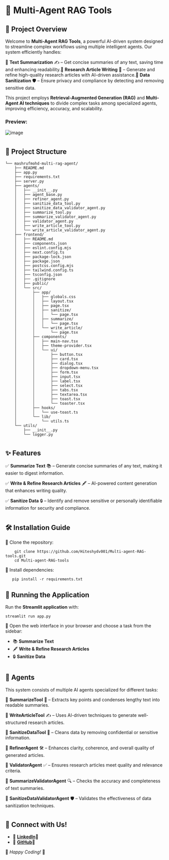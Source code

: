 🚀 Multi-Agent RAG Tools
========================

🌟 Project Overview
-------------------

Welcome to **Multi-Agent RAG Tools**, a powerful AI-driven system designed to streamline complex workflows using multiple intelligent agents. Our system efficiently handles:

📌 **Text Summarization** ✍️ – Get concise summaries of any text, saving time and enhancing readability.📌 **Research Article Writing** 📝 – Generate and refine high-quality research articles with AI-driven assistance.📌 **Data Sanitization** 🛡️ – Ensure privacy and compliance by detecting and removing sensitive data.

This project employs **Retrieval-Augmented Generation (RAG)** and **Multi-Agent AI techniques** to divide complex tasks among specialized agents, improving efficiency, accuracy, and scalability.

### Preview: 
![image](https://github.com/user-attachments/assets/41f48b42-4c9a-4e42-b3f9-877f64201e83)

#
📂 Project Structure
--------------------

```
└── mashrufmohd-multi-rag-agent/
    ├── README.md
    ├── app.py
    ├── requirements.txt
    ├── server.py
    ├── agents/
    │   ├── __init__.py
    │   ├── agent_base.py
    │   ├── refiner_agent.py
    │   ├── sanitize_data_tool.py
    │   ├── sanitize_data_validator_agent.py
    │   ├── summarize_tool.py
    │   ├── summarize_validator_agent.py
    │   ├── validator_agent.py
    │   ├── write_article_tool.py
    │   └── write_article_validator_agent.py
    ├── frontend/
    │   ├── README.md
    │   ├── components.json
    │   ├── eslint.config.mjs
    │   ├── next.config.ts
    │   ├── package-lock.json
    │   ├── package.json
    │   ├── postcss.config.mjs
    │   ├── tailwind.config.ts
    │   ├── tsconfig.json
    │   ├── .gitignore
    │   ├── public/
    │   └── src/
    │       ├── app/
    │       │   ├── globals.css
    │       │   ├── layout.tsx
    │       │   ├── page.tsx
    │       │   ├── sanitize/
    │       │   │   └── page.tsx
    │       │   ├── summarize/
    │       │   │   └── page.tsx
    │       │   └── write_article/
    │       │       └── page.tsx
    │       ├── components/
    │       │   ├── main-nav.tsx
    │       │   ├── theme-provider.tsx
    │       │   └── ui/
    │       │       ├── button.tsx
    │       │       ├── card.tsx
    │       │       ├── dialog.tsx
    │       │       ├── dropdown-menu.tsx
    │       │       ├── form.tsx
    │       │       ├── input.tsx
    │       │       ├── label.tsx
    │       │       ├── select.tsx
    │       │       ├── tabs.tsx
    │       │       ├── textarea.tsx
    │       │       ├── toast.tsx
    │       │       └── toaster.tsx
    │       ├── hooks/
    │       │   └── use-toast.ts
    │       └── lib/
    │           └── utils.ts
    └── utils/
        ├── __init__.py
        └── logger.py
```
#
✨ Features
----------

✅ **Summarize Text** 📚 – Generate concise summaries of any text, making it easier to digest information.

✅ **Write & Refine Research Articles** 🖋️ – AI-powered content generation that enhances writing quality.

✅ **Sanitize Data** 🔒 – Identify and remove sensitive or personally identifiable information for security and compliance.
#
🛠️ Installation Guide
----------------------

🔹 Clone the repository:

```
    git clone https://github.com/Hiteshydv001/Multi-agent-RAG-tools.git  
    cd Multi-agent-RAG-tools  
```

🔹 Install dependencies:

```
   pip install -r requirements.txt   
   ```

🚀 Running the Application
--------------------------

Run the **Streamlit application** with:

`
   streamlit run app.py   
   `

🔹 Open the web interface in your browser and choose a task from the sidebar:

*   📚 **Summarize Text**
*   🖋️ **Write & Refine Research Articles**
*   🔒 **Sanitize Data**
    
#
🤖 Agents
---------

This system consists of multiple AI agents specialized for different tasks:

🔹 **SummarizeTool** 📜 – Extracts key points and condenses lengthy text into readable summaries.

🔹 **WriteArticleTool** ✍️ – Uses AI-driven techniques to generate well-structured research articles.

🔹 **SanitizeDataTool** 🔐 – Cleans data by removing confidential or sensitive information.

🔹 **RefinerAgent** 🛠️ – Enhances clarity, coherence, and overall quality of generated articles.

🔹 **ValidatorAgent** ✅ – Ensures research articles meet quality and relevance criteria.

🔹 **SummarizeValidatorAgent** 🔍 – Checks the accuracy and completeness of text summaries.

🔹 **SanitizeDataValidatorAgent** 🛡️ – Validates the effectiveness of data sanitization techniques.

#

🔗 Connect with Us!
-------------------

* 📌 [**LinkedIn**](https://www.linkedin.com/in/hitesh-kumar-aiml/)🔗
* 📌 [**GitHub**](https://github.com/Hiteshydv001)🔗

🎉 _Happy Coding!_ 🚀



